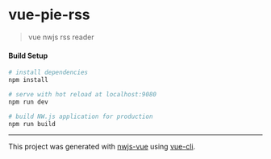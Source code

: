 # vue-pie-rss

> vue nwjs rss reader

#### Build Setup

``` bash
# install dependencies
npm install

# serve with hot reload at localhost:9080
npm run dev

# build NW.js application for production
npm run build
```

---

This project was generated with [nwjs-vue](https://github.com/elegantweb/nwjs-vue) using [vue-cli](https://github.com/vuejs/vue-cli).
